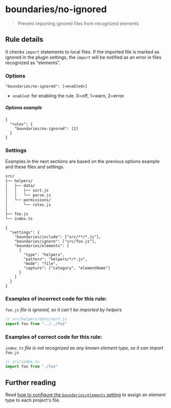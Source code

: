# boundaries/no-ignored

> Prevent importing ignored files from recognized elements

## Rule details

It checks `import` statements to local files. If the imported file is marked as ignored in the plugin settings, the `import` will be notified as an error in files recognized as "elements".

### Options

```
"boundaries/no-ignored": [<enabled>]
```

* `enabled`: for enabling the rule. 0=off, 1=warn, 2=error.

##### Options example

```jsonc
{
  "rules": {
    "boundaries/no-ignored": [2]
  }
}
```

### Settings

Examples in the next sections are based on the previous options example and these files and settings.

```txt
src/
├── helpers/
│   ├── data/
│   │   ├── sort.js
│   │   └── parse.js
│   └── permissions/
│       └── roles.js
│
├── foo.js
└── index.ts
```

```jsonc
{
  "settings": {
    "boundaries/include": ["src/**/*.js"],
    "boundaries/ignore": ["src/foo.js"],
    "boundaries/elements": [
      {
        "type": "helpers",
        "pattern": "helpers/*/*.js",
        "mode": "file",
        "capture": ["category", "elementName"]
      }
    ]
  }
}
```

### Examples of **incorrect** code for this rule:

_`foo.js` file is ignored, so it can't be imported by helpers_

```js
// src/helpers/data/sort.js
import foo from "../../foo"
```

### Examples of **correct** code for this rule:

_`index.ts` file is not recognized as any known element type, so it can import `foo.js`_

```js
// src/index.ts
import foo from "./foo"
```

## Further reading

Read [how to configure the `boundaries/elements` setting](../../README.md#global-settings) to assign an element type to each project's file.
